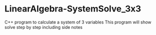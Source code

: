 # LinearAlgebra-SystemSolve_3x3
C++ program to calculate a system of 3 variables
This program will show solve step by step including side notes
